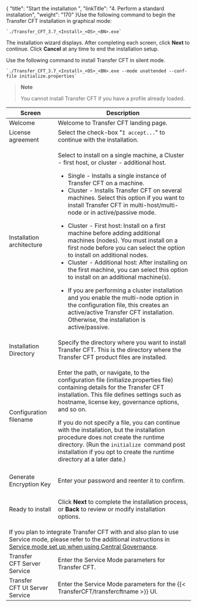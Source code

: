 {
    "title": "Start the installation ",
    "linkTitle": "4. Perform a standard installation",
    "weight": "170"
}Use the following command to begin the Transfer CFT installation in graphical mode:

```
`./Transfer_CFT_3.7_<Install>_<OS>_<BN>.exe`
```

The installation wizard displays. After completing each screen, click **Next** to continue. Click **Cancel** at any time to end the installation setup.

Use the following command to install Transfer CFT in silent mode.

```
`./Transfer_CFT_3.7_<Install>_<OS>_<BN>.exe --mode unattended --conf-file initialize.properties`
```

> **Note**
>
> You cannot install Transfer CFT if you have a profile already loaded.

<table>
   <thead>
      <tr>
<th >Screen         </th>
<th >Description         </th>
      </tr>
   </thead>
   <tbody>
      <tr>
         <td >Welcome         </td>
         <td >Welcome to Transfer CFT landing page.         </td>
      </tr>
      <tr>
         <td >License agreement         </td>
         <td >Select the check-box "<code>I accept...</code>" to continue with the installation.         </td>
      </tr>
      <tr>
         <td >Installation architecture         </td>
         <td ><p>Select to install on a single machine, a Cluster - first host, or cluster - additional host.</p>
<ul>
<li>Single - Installs a single instance of Transfer CFT on a machine.</li>
<li>Cluster - Installs Transfer CFT on several machines. Select this option if you want to install Transfer CFT in multi-host/multi-node or in active/passive mode.</li>
</ul>
<ul>
<li>Cluster - First host: Install on a first machine before adding additional machines (nodes). You must install on a first node before you can select the option to install on additional nodes.</li>
<li>Cluster - Additional host: After installing on the first machine, you can select this option to install on an additional machine(s).</li>
</ul>
<ul>
<li>If you are performing a cluster installation and you enable the multi-node option in the configuration file, this creates an active/active Transfer CFT installation. Otherwise, the installation is active/passive.</li>
</ul>         </td>
      </tr>
      <tr>
         <td >Installation Directory         </td>
         <td >Specify the directory where you want to install Transfer
CFT. This is the directory where the Transfer CFT product files  are installed.         </td>
      </tr>
      <tr>
         <td >Configuration filename         </td>
         <td ><p>Enter the path, or navigate, to the configuration file (initialize.properties file) containing details for the Transfer CFT installation. This file defines settings such as hostname, license key, governance options, and so on.</p>
<p>If you do not specify a file, you can continue with the installation, but the installation procedure does not create the runtime directory. (Run the <code>initialize </code>command post installation if you opt to create the runtime directory at a later date.)</p>         </td>
      </tr>
      <tr>
         <td >Generate Encryption Key         </td>
         <td ><p>Enter your password and reenter it to confirm.</p>         </td>
      </tr>
      <tr>
         <td ><p>Ready to install</p>         </td>
         <td ><p>Click <strong>Next</strong> to complete the installation process, or <strong>Back</strong> to review or modify installation options.</p>         </td>
      </tr>
      <tr>
         <td colspan="2" >If you plan to integrate Transfer CFT with and also plan to use Service mode, please refer to the additional instructions in <a href="../../post_install_transfercft#Service">Service mode set up when using Central Governance</a>.         </td>
      </tr>
      <tr>
         <td >Transfer CFT Server Service         </td>
         <td >Enter the Service Mode parameters for Transfer CFT.         </td>
      </tr>
      <tr>
         <td >Transfer CFT UI Server Service         </td>
         <td >Enter the Service Mode parameters for the {{< TransferCFT/transfercftname  >}} UI.         </td>
      </tr>
   </tbody>
</table>
